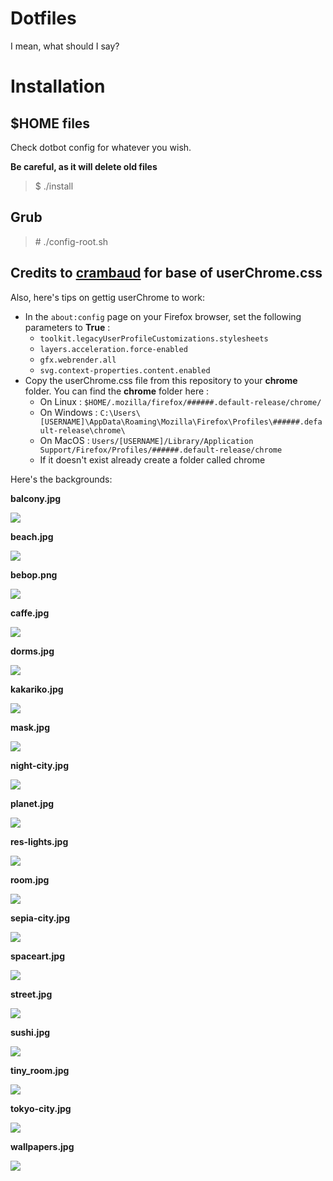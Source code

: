 # Dotfiles

I mean, what should I say?

# Installation

## $HOME files

Check dotbot config for whatever you wish.

**Be careful, as it will delete old files**

> $ ./install

## Grub

> \# ./config-root.sh


## Credits to [crambaud](https://github.com/crambaud) for base of userChrome.css
Also, here's tips on gettig userChrome to work:
- In the ```about:config``` page on your Firefox browser, set the following parameters to **True** :
  - ```toolkit.legacyUserProfileCustomizations.stylesheets```
  - ```layers.acceleration.force-enabled```
  - ```gfx.webrender.all```
  - ```svg.context-properties.content.enabled```
- Copy the userChrome.css file from this repository to your **chrome** folder. You can find the **chrome** folder here :
  - On Linux : ```$HOME/.mozilla/firefox/######.default-release/chrome/```
  - On Windows : ```C:\Users\[USERNAME]\AppData\Roaming\Mozilla\Firefox\Profiles\######.default-release\chrome\```
  - On MacOS : ```Users/[USERNAME]/Library/Application Support/Firefox/Profiles/######.default-release/chrome```
  - If it doesn't exist already create a folder called chrome

Here's the backgrounds:

**balcony.jpg**

![](backgrounds/balcony.jpg)

**beach.jpg**

![](backgrounds/beach.jpg)

**bebop.png**

![](backgrounds/bebop.png)

**caffe.jpg**

![](backgrounds/caffe.jpg)

**dorms.jpg**

![](backgrounds/dorms.jpg)

**kakariko.jpg**

![](backgrounds/kakariko.jpg)

**mask.jpg**

![](backgrounds/mask.jpg)

**night-city.jpg**

![](backgrounds/night-city.jpg)

**planet.jpg**

![](backgrounds/planet.jpg)

**res-lights.jpg**

![](backgrounds/res-lights.jpg)

**room.jpg**

![](backgrounds/room.jpg)

**sepia-city.jpg**

![](backgrounds/sepia-city.jpg)

**spaceart.jpg**

![](backgrounds/spaceart.jpg)

**street.jpg**

![](backgrounds/street.jpg)

**sushi.jpg**

![](backgrounds/sushi.jpg)

**tiny_room.jpg**

![](backgrounds/tiny_room.jpg)

**tokyo-city.jpg**

![](backgrounds/tokyo-city.jpg)

**wallpapers.jpg**

![](backgrounds/wallpapers.jpg)

